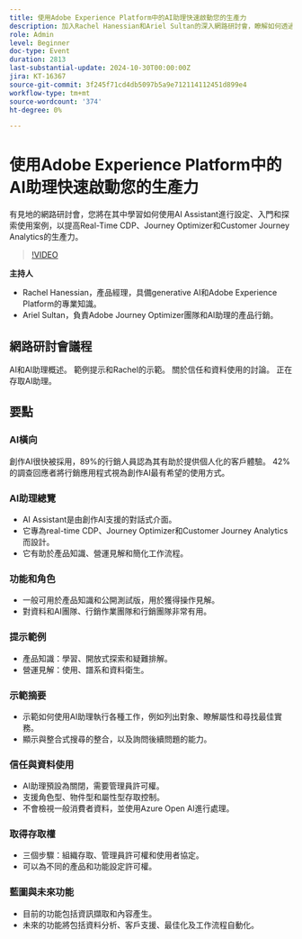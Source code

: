 ```yaml
---
title: 使用Adobe Experience Platform中的AI助理快速啟動您的生產力
description: 加入Rachel Hanessian和Ariel Sultan的深入網路研討會，瞭解如何透過AI Assistant設定、開始使用及探索使用案例，以提高Real-Time CDP、Journey Optimizer和Customer Journey Analytics的生產力。
role: Admin
level: Beginner
doc-type: Event
duration: 2813
last-substantial-update: 2024-10-30T00:00:00Z
jira: KT-16367
source-git-commit: 3f245f71cd4db5097b5a9e712114112451d899e4
workflow-type: tm+mt
source-wordcount: '374'
ht-degree: 0%

---
```



# 使用Adobe Experience Platform中的AI助理快速啟動您的生產力

有見地的網路研討會，您將在其中學習如何使用AI Assistant進行設定、入門和探索使用案例，以提高Real-Time CDP、Journey Optimizer和Customer Journey Analytics的生產力。

>[!VIDEO](https://video.tv.adobe.com/v/3435344/?learn=on)

**主持人**

* Rachel Hanessian，產品經理，具備generative AI和Adobe Experience Platform的專業知識。
* Ariel Sultan，負責Adobe Journey Optimizer團隊和AI助理的產品行銷。

## 網路研討會議程

AI和AI助理概述。
範例提示和Rachel的示範。
關於信任和資料使用的討論。
正在存取AI助理。

## 要點

### AI橫向

創作AI很快被採用，89%的行銷人員認為其有助於提供個人化的客戶體驗。
42%的調查回應者將行銷應用程式視為創作AI最有希望的使用方式。

### AI助理總覽

* AI Assistant是由創作AI支援的對話式介面。
* 它專為real-time CDP、Journey Optimizer和Customer Journey Analytics而設計。
* 它有助於產品知識、營運見解和簡化工作流程。

### 功能和角色

* 一般可用於產品知識和公開測試版，用於獲得操作見解。
* 對資料和AI團隊、行銷作業團隊和行銷團隊非常有用。

### 提示範例

* 產品知識：學習、開放式探索和疑難排解。
* 營運見解：使用、譜系和資料衛生。

### 示範摘要

* 示範如何使用AI助理執行各種工作，例如列出對象、瞭解屬性和尋找最佳實務。
* 顯示與整合式搜尋的整合，以及詢問後續問題的能力。

### 信任與資料使用

* AI助理預設為關閉，需要管理員許可權。
* 支援角色型、物件型和屬性型存取控制。
* 不會檢視一般消費者資料，並使用Azure Open AI進行處理。

### 取得存取權

* 三個步驟：組織存取、管理員許可權和使用者協定。
* 可以為不同的產品和功能設定許可權。

### 藍圖與未來功能

* 目前的功能包括資訊擷取和內容產生。
* 未來的功能將包括資料分析、客戶支援、最佳化及工作流程自動化。
